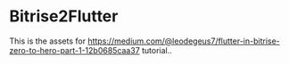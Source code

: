 # Bitrise2Flutter

This is the assets for https://medium.com/@leodegeus7/flutter-in-bitrise-zero-to-hero-part-1-12b0685caa37 tutorial..
